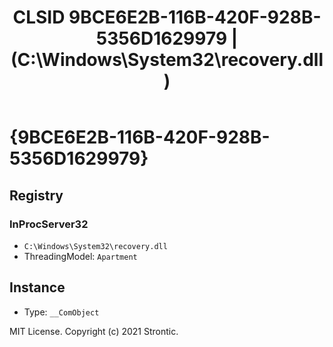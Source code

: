 ﻿---
title: "CLSID 9BCE6E2B-116B-420F-928B-5356D1629979 | (C:\\Windows\\System32\\recovery.dll)"
excerpt: What is COM-Object CLSID 9BCE6E2B-116B-420F-928B-5356D1629979?
---

# {9BCE6E2B-116B-420F-928B-5356D1629979}


## Registry


### InProcServer32

* `C:\Windows\System32\recovery.dll`
* ThreadingModel: `Apartment`

## Instance

* Type: `__ComObject`

MIT License. Copyright (c) 2021 Strontic.


